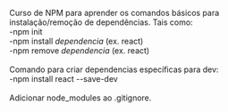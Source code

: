 Curso de NPM para aprender os comandos básicos para instalação/remoção de dependências. Tais como: <br />
-npm init <br />
-npm install _dependencia_ (ex. react) <br />
-npm remove _dependencia_ (ex. react) <br />
<br />
Comando para criar dependencias específicas para dev: <br />
-npm install react --save-dev <br />
<br />
Adicionar node_modules ao .gitignore.
